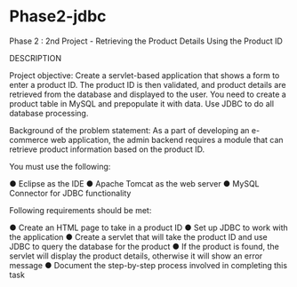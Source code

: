 # Phase2-jdbc
Phase 2 : 2nd Project - Retrieving the Product Details Using the Product ID

DESCRIPTION

Project objective:
Create a servlet-based application that shows a form to enter a product ID. The product ID is then validated, and product details are retrieved from the database and displayed to the user. You need to create a product table in MySQL and prepopulate it with data. Use JDBC to do all database processing.


Background of the problem statement:
As a part of developing an e-commerce web application, the admin backend requires a module that can retrieve product information based on the product ID.


You must use the following:

●    Eclipse as the IDE
●    Apache Tomcat as the web server
●    MySQL Connector for JDBC functionality


Following requirements should be met:

●    Create an HTML page to take in a product ID
●    Set up JDBC to work with the application
●    Create a servlet that will take the product ID and use JDBC to query the database for the product
●    If the product is found, the servlet will display the product details, otherwise it will show an error message
●    Document the step-by-step process involved in completing this task
